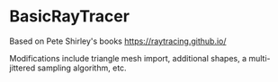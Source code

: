# BasicRayTracer
Based on Pete Shirley's books https://raytracing.github.io/

Modifications include triangle mesh import, additional shapes, a multi-jittered sampling algorithm, etc.
